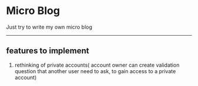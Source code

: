 # Micro Blog

Just try to write my own micro blog

***

## features to implement 
1. rethinking of private accounts( account owner can create validation question that another user need to ask, to gain access to a private account)

